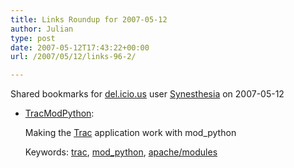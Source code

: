 ```yaml
---
title: Links Roundup for 2007-05-12
author: Julian
type: post
date: 2007-05-12T17:43:22+00:00
url: /2007/05/12/links-96-2/

---
```

Shared bookmarks for [del.icio.us][1] user  [Synesthesia][2] on 2007-05-12

  * [TracModPython][3]:
  
    Making the [Trac][4] application work with mod_python
  
    Keywords: [trac][5], [mod_python][6], [apache/modules][7]

 [1]: https://del.icio.us/
 [2]: https://del.icio.us/synesthesia
 [3]: https://trac.edgewall.org/wiki/TracModPython "https://trac.edgewall.org/wiki/TracModPython"
 [4]: https://trac.edgewall.org/
 [5]: https://del.icio.us/synesthesia/trac
 [6]: https://del.icio.us/synesthesia/mod_python
 [7]: https://del.icio.us/synesthesia/apache/modules